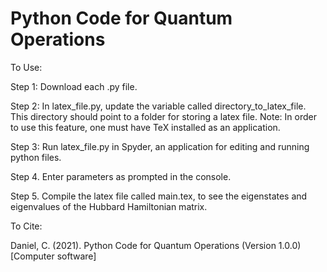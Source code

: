 # Python Code for Quantum Operations


To Use:

Step 1: Download each .py file.

Step 2: In latex_file.py, update the variable called directory_to_latex_file. This directory should point to a folder for storing a latex file. Note: In order to use this feature, one must have TeX installed as an application.

Step 3: Run latex_file.py in Spyder, an application for editing and running python files.

Step 4. Enter parameters as prompted in the console.

Step 5. Compile the latex file called main.tex, to see the eigenstates and eigenvalues of the Hubbard Hamiltonian matrix.


To Cite:

Daniel, C. (2021). Python Code for Quantum Operations (Version 1.0.0) [Computer software]

